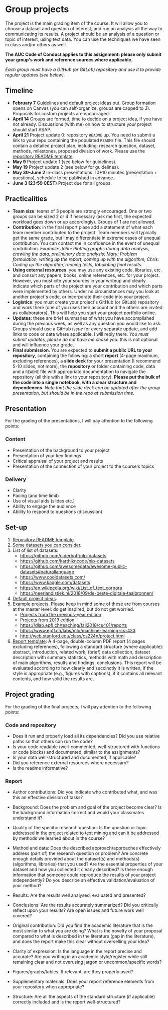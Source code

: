 # Group projects

The project is the main grading item of the course. It will allow you to choose a dataset and question of interest, and run an analysis all the way to communicating its results. A project should be an analysis of a question or topic of interest, using text data. You can use the techniques we have seen in class and/or others as well. 

**The AUC Code of Conduct applies to this assignment: please only submit your group's work and reference sources where applicable.**

*Each group must have a GitHub (or GitLab) repository and use it to provide regular updates (see below).*

## Timeline

* **February 7** Guidelines and default project ideas out. Group formation opens on Canvas (you can self-organize, groups are capped to 3). Proposals for custom projects are encouraged.
* **April 14** Groups are formed, time to decide on a project idea, if you have not already. Discussions (with me) on how to structure your project should start ASAP.
* **April 21** Project update 0: repository `README` up. You need to submit a link to your repo containing the populated `README` file. This file should contain a detailed project plan, including: research question, dataset, methods, milestones, proposed division of work. Please use the [repository README template](README_template.md).
* **May 9** Project update 1 (see below for guidelines).
* **May 19** Project update 2 (see below for guidelines).
* **May 30-June 2** In-class presentations: 10+10 minutes (presentation + questions), schedule to be published in advance.
* **June 3 (23:59 CEST)** Project due for all groups.

## Practicalities

* **Team size**: teams of 3 people are strongly encouraged. One or two groups can be sized 2 or 4 if necessary (ask me first, the expected workload goes down or up accordingly). Groups of 1 are not allowed.
* **Contribution**: in the final report plase add a statement of what each team member contributed to the project. Team members will typically get the same grade, but I may differentiate in extreme cases of unequal contribution. You can contact me in confidence in the event of unequal contribution.
*Example: John: Plotting graphs during data analysis, crawling the data, preliminary data analysis; Mary: Problem formulation, writing up the report, coming up with the algorithm; Chris: Coding up the algorithm, running tests, tabulating final results.*
* **Using external resources**: you may use any existing code, libraries, etc. and consult any papers, books, online references, etc. for your project. However, you must cite your sources in your writeup and clearly indicate which parts of the project are your contribution and which parts were implemented by others. Under no circumstances may you look at another project's code, or incorporate their code into your project.
* **Logistics**: you must create your project's GitHub (or GitLab) repository and work there (one of you uses their account and the others are invited as collaborators). This will help you start your project portfolio online.
* **Updates**: these are brief summaries of what you have accomplished during the previous week, as well as any question you would like to ask. Groups should use a GitHub *issue* for every separate update, and add links to code or data where applicable. I will reply there. *You must submit updates, please do not have me chase you*: this is not optional and will influence your grade.
* **Final submission**. You are expected to **submit a public URL to your repository**, containing the following: a short **report** (4-page maximum, excluding references), a **slide deck** for your presentation (I recommend 5-10 slides, not more), the **repository** or folder containing code, data and a `README` file with appropriate documentation to navigate the repository (all this with a link to your repository). **Please put the bulk of the code into a single notebook, with a clear structure and dependences.** *Note that the slide deck can be updated after the group presentation, but should be in the repo at submission time.*

## Presentation

For the grading of the presentations, I will pay attention to the following points:

### Content

* Presentation of the background to your project
* Presentation of your key findings
* Critical appraisal of your project and results
* Presentation of the connection of your project to the course's topics

### Delivery

* Clarity
* Pacing (and time limit)
* Use of visual aids (slides etc.)
* Ability to engage the audience
* Ability to respond to questions (discussion)

## Set-up

1. [Repository README template](README_template.md).
2. [Some datasets you can consider](https://docs.google.com/spreadsheets/d/1DxHczqrAxlip1mA51BYSpygUrrNpiB1CaV3eiUC0DBs/edit?usp=sharing).
3. List of list of datasets:
    * https://github.com/niderhoff/nlp-datasets
    * https://github.com/karthikncode/nlp-datasets
    * https://github.com/awesomedata/awesome-public-datasets#naturallanguage
    * https://www.cooldatasets.com/
    * https://www.kaggle.com/datasets
    * https://en.wikipedia.org/wiki/List_of_text_corpora
    * https://neerlandistiek.nl/2018/09/de-beste-digitale-taalbronnen/
4. [Default project ideas](default_project_ideas.md).
5. Example projects. Please keep in mind some of these are from courses at the master level: do get inspired, but do not get worried.
    * [Projects from the previous-year edition](https://github.com/Giovanni1085/AUC_TMCI_2021)
    * [Projects from 2019 edition](https://github.com/Giovanni1085/AUC_TMCI_2019)
    * https://dlab.epfl.ch/teaching/fall2018/cs401/reports
    * https://www.epfl.ch/labs/mlo/machine-learning-cs-433
    * http://web.stanford.edu/class/cs224n/project.html
6. [Report template](report/): A 4-page, double-column PDF report (4 pages excluding references), following a standard structure (where applicable): abstract, introduction, related work, (brief) data collection, dataset description with summary statistics, methods with math and description of main algorithms, results and findings, conclusions. This report will be evaluated according to how clearly and succinctly it is written, if the style is appropriate (e.g., figures with captions), if it contains all relevant contents, and how solid the results are.

## Project grading

For the grading of the final projects, I will pay attention to the following points:

### Code and repository
* Does it run and properly load all its dependencies? Did you use relative paths so that others can run the code?
* Is your code readable (well-commented, well-structured with functions or code blocks) and documented, similar to the assignments?
* Is your data well-structured and documented, if applicable?
* Did you reference external resources where necessary?
* Is the readme informative?

### Report

* Author contributions: Did you indicate who contributed what, and was this an effective division of tasks?
* Background: Does the problem and goal of the project become clear? Is the background information correct and would your classmates understand it?
* Quality of the specific research question: Is the question or topic addressed in the project related to text mining and can it be addressed by methods we learned about in the course?
* Method and data: Does the described approach/approaches effectively address (part of) the research question or problem? Are concrete enough details provided about the dataset(s) and methods(s) (algorithms, libraries) that you used? Are the essential properties of your dataset and how you collected it clearly described? Is there enough information that someone could reproduce the results of your project independently? Do you describe an effective validation/evaluation of your method?
* Results: Are the results well analysed, evaluated and presented?
* Conclusions: Are the results accurately summarized? Did you critically reflect upon your results? Are open issues and future work well covered?
* Original contribution: Did you find the academic literature that is the most similar to what you are doing? What is the novelty of your proposal compared to what is described in the literature (gap in the literature), and does the report make this clear without overselling your idea?

* Clarity of expression: Is the language in the report precise and accurate? Are you writing in an academic style/register while still remaining clear and not overusing jargon or uncommon/specific words?
* Figures/graphs/tables: If relevant, are they properly used?
* Supplementary materials: Does your report reference elements from your repository when appropriate?
* Structure: Are all the aspects of the standard structure (if applicable) correctly included and is the report well-structured?


